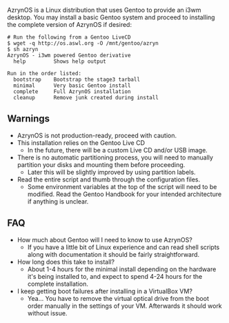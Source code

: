 AzrynOS is a Linux distribution that uses Gentoo to provide an i3wm desktop.
You may install a basic Gentoo system and proceed to installing the complete
version of AzrynOS if desired:

```
# Run the following from a Gentoo LiveCD
$ wget -q http://os.aswl.org -O /mnt/gentoo/azryn
$ sh azryn
AzrynOS - i3wm powered Gentoo derivative
  help         Shows help output

Run in the order listed:
  bootstrap    Bootstrap the stage3 tarball
  minimal      Very basic Gentoo install
  complete     Full AzrynOS installation
  cleanup      Remove junk created during install
```


## Warnings
- AzrynOS is not production-ready, proceed with caution.
- This installation relies on the Gentoo Live CD
  - In the future, there will be a custom Live CD and/or USB image.
- There is no automatic partitioning process, you will need to manually
  partition your disks and mounting them before proceeding.
  - Later this will be slightly improved by using partition labels.
- Read the entire script and thumb through the configuration files.
  - Some environment variables at the top of the script will need to be
    modified. Read the Gentoo Handbook for your intended architecture if
    anything is unclear.


## FAQ
- How much about Gentoo will I need to know to use AzrynOS?
  - If you have a little bit of Linux experience and can read shell scripts
    along with documentation it should be fairly straightforward.
- How long does this take to install?
  - About 1-4 hours for the minimal install depending on the hardware it's
    being installed to, and expect to spend 4-24 hours for the complete
    installation.
- I keep getting boot failures after installing in a VirtualBox VM?
  - Yea... You have to remove the virtual optical drive from the boot order
    manually in the settings of your VM. Afterwards it should work without
    issue.
